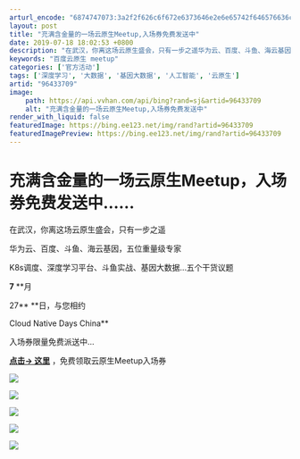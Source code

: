 ```yaml
---
arturl_encode: "6874747073:3a2f2f626c6f672e6373646e2e6e65742f646576636c6f7564:2f61727469636c652f64657461696c732f3936343333373039"
layout: post
title: "充满含金量的一场云原生Meetup,入场券免费发送中"
date: 2019-07-18 18:02:53 +0800
description: "在武汉，你离这场云原生盛会，只有一步之遥华为云、百度、斗鱼、海云基因，五位重量级专家K8s调度、深度"
keywords: "百度云原生 meetup"
categories: ['官方活动']
tags: ['深度学习', '大数据', '基因大数据', '人工智能', '云原生']
artid: "96433709"
image:
    path: https://api.vvhan.com/api/bing?rand=sj&artid=96433709
    alt: "充满含金量的一场云原生Meetup,入场券免费发送中"
render_with_liquid: false
featuredImage: https://bing.ee123.net/img/rand?artid=96433709
featuredImagePreview: https://bing.ee123.net/img/rand?artid=96433709
---
```


# 充满含金量的一场云原生Meetup，入场券免费发送中……

在武汉，你离这场云原生盛会，只有一步之遥

华为云、百度、斗鱼、海云基因，五位重量级专家

K8s调度、深度学习平台、斗鱼实战、基因大数据…五个干货议题

**7**
**月

27**
**日，与您相约

Cloud Native Days China**

入场券限量免费派送中…

**[点击→ 这里](http://hdxu.cn/zc9ok)**
，免费领取云原生Meetup入场券

![](https://i-blog.csdnimg.cn/blog_migrate/8e88cfb132a3bca3093dab0485287197.jpeg)

![](https://i-blog.csdnimg.cn/blog_migrate/1258601e5afdb2eea7ea67bac3f406fc.jpeg)

![](https://i-blog.csdnimg.cn/blog_migrate/644ddf3481522a01e81ee77a9a26e7a4.jpeg)

![](https://i-blog.csdnimg.cn/blog_migrate/fed312a8efd6ec3d0e33dcce8adc4993.jpeg)

![](https://i-blog.csdnimg.cn/blog_migrate/982265cc04a54893e5b7667ccadf2064.jpeg)